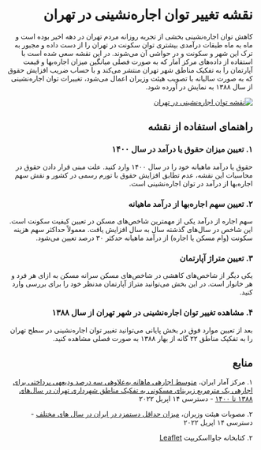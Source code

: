   <div dir="rtl">  

# نقشه تغییر توان اجاره‌نشینی در تهران

کاهش توان اجاره‌نشینی بخشی از تجربه روزانه مردم تهران در دهه اخیر بوده است و ماه به ماه طبقات درآمدی بیشتری توان سکونت در تهران را از دست داده و مجبور به ترک این شهر و سکونت و در حواشی آن می‌شوند. در این نقشه سعی شده است با استفاده از داده‌های مرکز آمار که به صورت فصلی میانگین میزان اجاره‌بها و قیمت آپارتمان را به تفکیک مناطق شهر تهران منتشر می‌کند و با حساب ضریب افزایش حقوق که به صورت سالیانه با تصویب هیئت وزیران اعمال می‌شود، تغییرات توان اجاره‌نشینی از سال ۱۳۸۸ به نمایش در آورده شود.

[![نقشه توان اجاره‌نشینی در تهران](https://alitayebi.github.io/maps/rent/assets/thumbnail-hr.png)](https://alitayebi.github.io/maps/rent/)

## راهنمای استفاده از نقشه

### ۱. تعیین میزان حقوق یا درآمد در سال ۱۴۰۰

حقوق یا درآمد ماهیانه خود را در سال ۱۴۰۰ وارد کنید. علت مبنی قرار دادن حقوق در محاسبات این نقشه، عدم تطابق افزایش حقوق با تورم رسمی در کشور و نقش سهم اجاره‌بها از درآمد در توان اجاره‌نشینی است.

### ۲. تعیین سهم اجاره‌بها از درآمد ماهیانه

سهم اجاره از درآمد یکی از مهمترین شاخص‌های مسکن در تعیین کیفیت سکونت است. این شاخص در سال‌های گذشته سال به سال افزایش یافت. معمولاً حداکثر سهم هزینه سکونت (وام مسکن یا اجاره) از درآمد ماهیانه حدکثر ۳۰ درصد تعیین می‌شود.

### ۳. تعیین متراژ آپارتمان

یکی دیگر از شاخص‌های کاهشی در شاخص‌های مسکن سرانه مسکن به ازای هر فرد و هر خانوار است. در این بخش می‌توانید متراژ آپارتمان مدنظر خود را برای بررسی وارد کنید.

### ۴. مشاهده تغییر توان اجاره‌نشینی در شهر تهران از سال ۱۳۸۸

بعد از تعیین موارد فوق در بخش پایانی می‌توانید تغییر توان اجاره‌نشینی در سطح تهران را به تفکیک مناطق ۲۲ گانه از بهار ۱۳۸۸ به صورت فصلی مشاهده کنید.


## منابع

۱. مرکز آمار ایران، [متوسط اجاره‎ی ماهانه به‌علاوه‎ی سه‌ درصد وديعه‎ی پرداختی برای اجاره‎ی يک مترمربع زيربنای مسكونی به تفکیک مناطق شهرداری تهران در سال‌های ۱۳۸۸ تا ۱۴۰۰](https://www.amar.org.ir/%D8%AF%D8%A7%D8%AF%D9%87%D9%87%D8%A7-%D9%88-%D8%A7%D8%B7%D9%84%D8%A7%D8%B9%D8%A7%D8%AA-%D8%A2%D9%85%D8%A7%D8%B1%DB%8C/%D8%B3%D8%A7%D8%AE%D8%AA%D9%85%D8%A7%D9%86-%D9%88-%D9%85%D8%B3%DA%A9%D9%86/%D9%85%D8%B9%D8%A7%D9%85%D9%84%D8%A7%D8%AA-%D9%82%DB%8C%D9%85%D8%AA-%D9%88-%D8%A7%D8%AC%D8%A7%D8%B1%D9%87-%D9%85%D8%B3%DA%A9%D9%86#5629811) - دسترسی ۱۴ اپریل ۲۰۲۲

۲. مصوبات هیئت وزیران، [میزان حداقل دستمزد در ایران در سال های مختلف](https://www.tabnak.ir/fa/tags/3280/1/%D8%AD%D8%AF%D8%A7%D9%82%D9%84-%D8%AF%D8%B3%D8%AA%D9%85%D8%B2%D8%AF) - دسترسی ۱۴ اپریل ۲۰۲۲

۲. کتابخانه جاوااسکریپت [Leaflet](https://github.com/Leaflet/Leaflet)



  </div>
